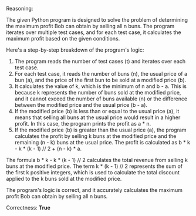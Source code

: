 Reasoning:

The given Python program is designed to solve the problem of determining the maximum profit Bob can obtain by selling all n buns. The program iterates over multiple test cases, and for each test case, it calculates the maximum profit based on the given conditions.

Here's a step-by-step breakdown of the program's logic:

1. The program reads the number of test cases (t) and iterates over each test case.
2. For each test case, it reads the number of buns (n), the usual price of a bun (a), and the price of the first bun to be sold at a modified price (b).
3. It calculates the value of k, which is the minimum of n and b - a. This is because k represents the number of buns sold at the modified price, and it cannot exceed the number of buns available (n) or the difference between the modified price and the usual price (b - a).
4. If the modified price (b) is less than or equal to the usual price (a), it means that selling all buns at the usual price would result in a higher profit. In this case, the program prints the profit as a * n.
5. If the modified price (b) is greater than the usual price (a), the program calculates the profit by selling k buns at the modified price and the remaining (n - k) buns at the usual price. The profit is calculated as b * k - k * (k - 1) // 2 + (n - k) * a.

The formula b * k - k * (k - 1) // 2 calculates the total revenue from selling k buns at the modified price. The term k * (k - 1) // 2 represents the sum of the first k positive integers, which is used to calculate the total discount applied to the k buns sold at the modified price.

The program's logic is correct, and it accurately calculates the maximum profit Bob can obtain by selling all n buns.

Correctness: **True**